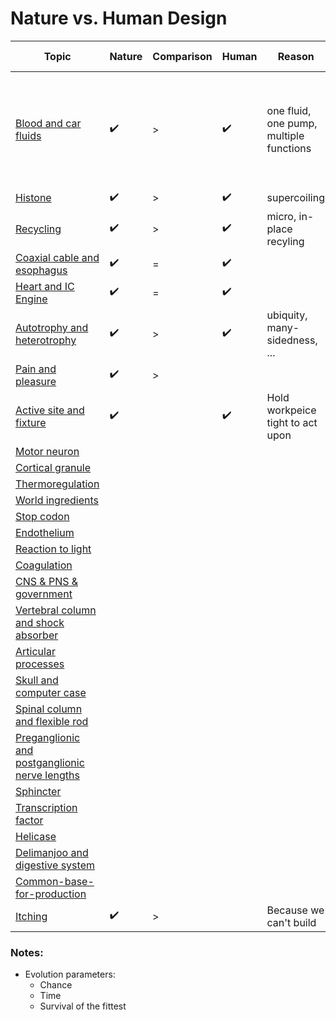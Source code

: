 ﻿# Nature vs. Human Design

| Topic | Nature | Comparison | Human | Reason | Equivalence example |
|-------|--------|------------|-------|--------|---------------------|
| [Blood and car fluids](blood-and-car-fluids) | ✔️ | > | ✔️  | one fluid, one pump, multiple functions | one fluid for braking, energy, windsheild, cooling, lubrication, ... taken only in gas stations |
| [Histone](histone) | ✔️ | > | ✔️ | supercoiling |
| [Recycling](recycling) | ✔️ | > | ✔️ | micro, in-place recyling |
| [Coaxial cable and esophagus](coaxial-cable-and-esophagus) | ✔️ | = | ✔️ | |
| [Heart and IC Engine](heart-and-engine) | ✔️ | = | ✔️ | |
| [Autotrophy and heterotrophy](autotrophy-and-heterotrophy) | ✔️ | > | ✔️ | ubiquity, many-sidedness, ... |
| [Pain and pleasure](pain-and-pleasure) | ✔️ | > | | |
| [Active site and fixture](active-site-fixture)| ✔️ |  | ✔️ | Hold workpeice tight to act upon |
| [Motor neuron](motor-neuron)| | | | |
| [Cortical granule](cortical-granule)|||||
| [Thermoregulation](thermoregulation)|||||
| [World ingredients](world-ingredients)|||||
| [Stop codon](stop-codon)|||||
| [Endothelium](endothelium)|||||
| [Reaction to light](reaction-to-light)|||||
| [Coagulation](coagulation)|||||
| [CNS & PNS & government](cns-pns)|||||
| [Vertebral column and shock absorber](vertebral-column-and-chock-absorber)|||||
| [Articular processes](articular-processes)|||||
| [Skull and computer case](skull-computer-case)|||||
| [Spinal column and flexible rod](spinal-column-and-flexible-rod)|||||
| [Preganglionic and postganglionic nerve lengths](https://youtu.be/hjuF_VbIj9I?t=590)||||| [Hormone and regulation](hormone-and-regulation)|||||
| [Sphincter](sphincter)|||||
| [Transcription factor](transcription-factor)|||||
| [Helicase](helicase)|||||
| [Delimanjoo and digestive system](delimanjoo-and-digestive-system)|||||
| [Common-base-for-production](common-base-for-production)|||||
| [Itching](itching)| ✔️ | > | | Because we can't build | A car itching itself |


### Notes:

- Evolution parameters:
    - Chance
    - Time
    - Survival of the fittest

[comment]: <> (
    meutor neuron done
    skull done
)
